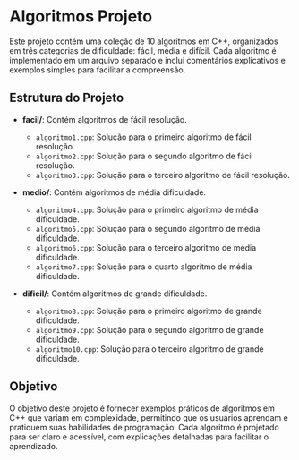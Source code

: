 # Algoritmos Projeto

Este projeto contém uma coleção de 10 algoritmos em C++, organizados em três categorias de dificuldade: fácil, média e difícil. Cada algoritmo é implementado em um arquivo separado e inclui comentários explicativos e exemplos simples para facilitar a compreensão.

## Estrutura do Projeto

- **facil/**: Contém algoritmos de fácil resolução.
  - `algoritmo1.cpp`: Solução para o primeiro algoritmo de fácil resolução.
  - `algoritmo2.cpp`: Solução para o segundo algoritmo de fácil resolução.
  - `algoritmo3.cpp`: Solução para o terceiro algoritmo de fácil resolução.

- **medio/**: Contém algoritmos de média dificuldade.
  - `algoritmo4.cpp`: Solução para o primeiro algoritmo de média dificuldade.
  - `algoritmo5.cpp`: Solução para o segundo algoritmo de média dificuldade.
  - `algoritmo6.cpp`: Solução para o terceiro algoritmo de média dificuldade.
  - `algoritmo7.cpp`: Solução para o quarto algoritmo de média dificuldade.

- **dificil/**: Contém algoritmos de grande dificuldade.
  - `algoritmo8.cpp`: Solução para o primeiro algoritmo de grande dificuldade.
  - `algoritmo9.cpp`: Solução para o segundo algoritmo de grande dificuldade.
  - `algoritmo10.cpp`: Solução para o terceiro algoritmo de grande dificuldade.

## Objetivo

O objetivo deste projeto é fornecer exemplos práticos de algoritmos em C++ que variam em complexidade, permitindo que os usuários aprendam e pratiquem suas habilidades de programação. Cada algoritmo é projetado para ser claro e acessível, com explicações detalhadas para facilitar o aprendizado.